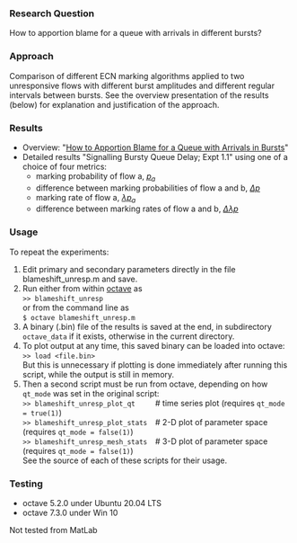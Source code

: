 ### Research Question
How to apportion blame for a queue with arrivals in different bursts?

### Approach
Comparison of different ECN marking algorithms applied to two unresponsive flows 
with different burst amplitudes and different regular intervals between bursts. 
See the overview presentation of the results (below) for explanation and justification of the approach.

### Results
* Overview: "[How to Apportion Blame for a Queue with Arrivals in Bursts](https://github.com/bbriscoe/l4s-aqm/blob/master/presents/sigqdyn-overview.pdf)"
* Detailed results "Signalling Bursty Queue Delay; Expt 1.1" using one of a choice of four metrics:
  * marking probability of flow a, [_p<sub>a</sub>_](https://github.com/bbriscoe/l4s-aqm/blob/master/presents/sigqdyn-p-expt1_1.pdf)
  * difference between marking probabilities of flow a and b, [_Δp_](https://github.com/bbriscoe/l4s-aqm/blob/master/presents/sigqdyn-Δp-expt1_1.pdf)
  * marking rate of flow a, [_λp<sub>a</sub>_](https://github.com/bbriscoe/l4s-aqm/blob/master/presents/sigqdyn-λp-expt1_1.pdf)
  * difference between marking rates of flow a and b, [_Δλp_](https://github.com/bbriscoe/l4s-aqm/blob/master/presents/sigqdyn-Δλp-expt1_1.pdf)

### Usage
To repeat the experiments:
 1. Edit primary and secondary parameters directly in the file blameshift_unresp.m and save.
 2. Run either from within [octave](https://octave.org/) as<br>
      `>> blameshift_unresp`<br>
    or from the command line as<br>
      `$ octave blameshift_unresp.m`
 3. A binary (.bin) file of the results is saved at the end, in subdirectory `octave_data` if it exists, otherwise in the current directory.
 4. To plot output at any time, this saved binary can be loaded into octave:<br>
     `>> load <file.bin>`<br>
     But this is unnecessary if plotting is done immediately after running this script, while the output is still in memory.
 5.  Then a second script must be run from octave, depending on how `qt_mode` was set in the original script:<br>
      `>> blameshift_unresp_plot_qt     `# time series plot (requires `qt_mode = true(1)`)<br>
      `>> blameshift_unresp_plot_stats  `# 2-D plot of parameter space (requires `qt_mode = false(1)`)<br>
      `>> blameshift_unresp_mesh_stats  `# 3-D plot of parameter space (requires `qt_mode = false(1)`)<br>
     See the source of each of these scripts for their usage.

### Testing
* octave 5.2.0 under Ubuntu 20.04 LTS
* octave 7.3.0 under Win 10

Not tested from MatLab

